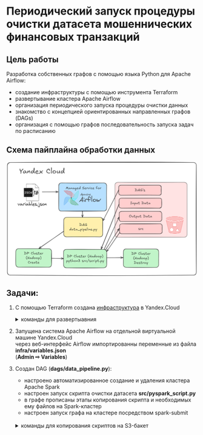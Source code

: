 # Периодический запуск процедуры очистки датасета мошеннических финансовых транзакций


## Цель работы
Разработка собственных графов с помощью языка Python для Apache Airflow:
  * создание инфраструктуры с помощью инструмента Terraform
  * развертывание кластера Apache Airflow
  * организация периодического запуска процедуры очистки данных
  * знакомство с концепцией ориентированных направленных графов (DAGs) 
  * организация с помощью графов последовательность запуска задач по расписанию 


## Схема пайплайна обработки данных

![](./img/scheme.png)

## Задачи:
1. С помощью Terraform создана [инфраструктура](./infra) в Yandex.Cloud
    <details>
      <summary>команды для развертыавния</summary>

      ```
      $ make init -C infra
      $ make apply -C infra
      ```
    </details>

2. Запущена система Apache Airflow на отдельной виртуальной машине Yandex.Cloud \
  через веб-интерфейс Airflow импортированны переменные из файла **infra/variables.json** \
  (**Admin ⇨ Variables**)

3. Создан DAG (**dags/data_pipeline.py**):
    * настроено автоматизированное создание и удаления кластера Apache Spark 
    * настроен запуск скрипта очистки датасета **src/pyspark_script.py** 
    * в графе прописаны этапы копирования скрипта и необходимых ему файлов на Spark-кластер
    * настроен запуск графа на кластере посредством spark-submit
    
    <br />
    <details>
      <summary>команды для копирования скриптов на S3-бакет</summary>

      ```
      $ make upload_src
      $ make upload_dags
      ```
      или одной командой
      ```
      $ make upload_all
      ```
    </details>

<!-- 
4. Убедиться, что граф загрузился в систему и отображается в графическом
интерфейсе. Файл(-ы) с DAG необходимо разместить в Вашем GitHub- репозитории и
предоставить для проверки.
5. Разрешить периодическое исполнение разработанного DAG в Apache AirFlow и
протестировать его работоспособность. Требуется дождаться не менее трёх успешных
запусков процедуры очистки датасета по расписанию. Снимок экрана, подтверждающий
успешную работу системы, необходимо привести в README-файле Вашего GitHubрепозитория.
6. В соответствии с достигнутыми результатами, изменить статус ранее созданных
задач на Kanban-доске в GitHub Projects. Возможно, некоторые задачи нужно будет
скорректировать, разделить на подзадачи или объединить друг с другом.
7. Полностью удалить созданный кластер, чтобы избежать оплаты ресурсов в период
его простаивания.
-->
